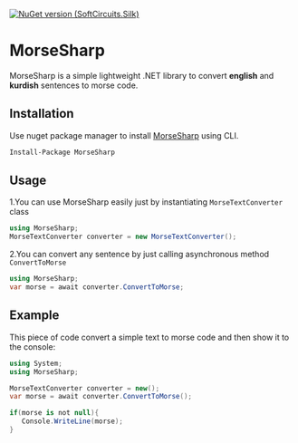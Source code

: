 [![NuGet version (SoftCircuits.Silk)](https://img.shields.io/nuget/v/MorseSharp?color=green)](https://www.nuget.org/packages/MorseSharp/)
# MorseSharp
MorseSharp is a simple lightweight .NET library to convert **english** and **kurdish** sentences to morse code.

## Installation
Use nuget package manager to install [MorseSharp](https://www.nuget.org/packages/MorseSharp) using CLI.
```bash
Install-Package MorseSharp
```
## Usage
1.You can use MorseSharp easily just by instantiating `MorseTextConverter` class

```C#
using MorseSharp;
MorseTextConverter converter = new MorseTextConverter();
```
2.You can convert any sentence by just calling asynchronous method `ConvertToMorse`

```C#
using MorseSharp;
var morse = await converter.ConvertToMorse;
```
## Example 
This piece of code convert a simple text to morse code and then show it to the console:
```C#
using System;
using MorseSharp;

MorseTextConverter converter = new();
var morse = await converter.ConvertToMorse();

if(morse is not null){
   Console.WriteLine(morse);
}
